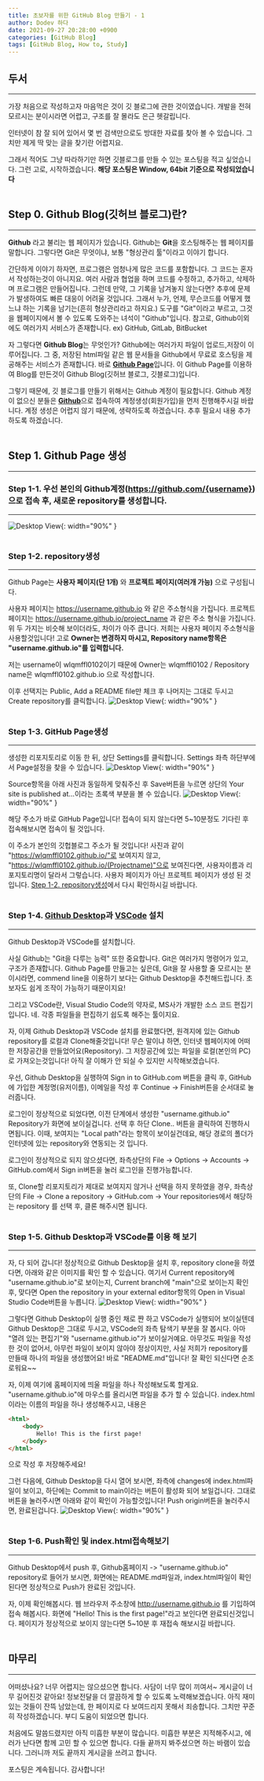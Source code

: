 ```yaml
---
title: 초보자를 위한 GitHub Blog 만들기 - 1
author: Dodev 하다
date: 2021-09-27 20:28:00 +0900
categories: [GitHub Blog]
tags: [GitHub Blog, How to, Study]
---
```


## 두서
---
가장 처음으로 작성하고자 마음먹은 것이 깃 블로그에 관한 것이였습니다.
개발을 전혀 모르시는 분이시라면 어렵고, 구조를 잘 몰라도 은근 헷갈립니다.

인터넷이 참 잘 되어 있어서 몇 번 검색만으로도 방대한 자료를 찾아 볼 수 있습니다.
그치만 제게 딱 맞는 글을 찾기란 어렵지요.

그래서 적어도 그냥 따라하기만 하면 깃블로그를 만들 수 있는 포스팅을 적고 싶었습니다.
그런 고로, 시작하겠습니다.
**해당 포스팅은 Window, 64bit 기준으로 작성되었습니다**
<br>
<br>

## Step 0. Github Blog(깃허브 블로그)란?
---
**Github** 라고 불리는 웹 페이지가 있습니다. 
Github는 **Git**을 호스팅해주는 웹 페이지를 말합니다.  그렇다면 Git은 무엇이냐, 보통 "형상관리 툴"이라고 이야기 합니다.

간단하게 이야기 하자면, 
프로그램은 엄청나게 많은 코드를 포함합니다. 그 코드는 혼자서 작성하는것이 아니지요. 여러 사람과 협업을 하며 코드를 수정하고, 추가하고, 삭제하며 프로그램은 만들어집니다.
그런데 만약, 그 기록을 남겨놓지 않는다면? 추후에 문제가 발생하여도 빠른 대응이 어려울 것입니다.
그래서 누가, 언제, 무슨코드를 어떻게 했느냐 하는 기록을 남기는(흔히 형상관리라고 하지요.) 도구를 "Git"이라고 부르고,
그것을 웹페이지에서 볼 수 있도록 도와주는 녀석이 "Github"입니다.
참고로, Github이외에도 여러가지 서비스가 존재합니다. ex) GitHub, GitLab, BitBucket

자 그렇다면 **Github Blog**는 무엇인가?
Github에는 여러가지 파일이 업로드,저장이 이루어집니다. 그 중, 저장된 html파일 같은 웹 문서들을 Github에서 무료로 호스팅을 제공해주는 서비스가 존재합니다. 바로 [**Github Page**](https://pages.github.com, "github-page")입니다.
이 Github Page를 이용하여 Blog를 만든것이 Github Blog(깃허브 블로그, 깃블로그)입니다.

그렇기 때문에, 깃 블로그를 만들기 위해서는 Github 계정이 필요합니다.
Github 계정이 없으신 분들은 [**Github**](https://github.com/, "github")으로 접속하여 계정생성(회원가입)을 먼저 진행해주시길 바랍니다.
계정 생성은 어렵지 않기 때문에, 생략하도록 하겠습니다. 추후 필요시 내용 추가 하도록 하겠습니다.
<br>
<br>

## Step 1. Github Page 생성
---
### Step 1-1. 우선 본인의 Github계정(https://github.com/{username})으로 접속 후, 새로운 repository를 생성합니다.
---
![Desktop View](/assets/img/2021-09-27/1.PNG){: width="90%" }
 <br>
<br>

### Step 1-2. repository생성
---
Github Page는 **사용자 페이지(단 1개)** 와 **프로젝트 페이지(여러개 가능)** 으로 구성됩니다. 		

사용자 페이지는 https://username.github.io 와 같은 주소형식을 가집니다.
프로젝트 페이지는 https://username.github.io/project_name 과 같은 주소 형식을 가집니다.
위 두 가지는 비슷해 보이더라도, 차이가 아주 큽니다.
저희는 사용자 페이지 주소형식을 사용할것입니다!
고로 **Owner는 변경하지 마시고, Repository name항목은 "username.github.io"를 입력합니다.**

저는 username이 wlqmffl0102이기 때문에
Owner는 wlqmffl0102 / Repository name은 wlqmffl0102.github.io 으로 작성합니다.

이후 선택지는 Public, Add a README file만 체크 후 나머지는 그대로 두시고 Create repository를 클릭합니다.
![Desktop View](/assets/img/2021-09-27/2.PNG){: width="90%" }
<br>
<br>

### Step 1-3. GitHub Page생성
---
생성한 리포지토리로 이동 한 뒤, 상단 Settings를 클릭합니다.
Settings 좌측 하단부에서 Page설정을 찾을 수 있습니다.
![Desktop View](/assets/img/2021-09-27/add1.PNG){: width="90%" }

Source항목을 아래 사진과 동일하게 맞춰주신 후 Save버튼을 누르면
상단의 Your site is published at...이라는 초록색 부분을 볼 수 있습니다.
![Desktop View](/assets/img/2021-09-27/add2.PNG){: width="90%" }

해당 주소가 바로 GitHub Page입니다!
접속이 되지 않는다면 5~10분정도 기다린 후 접속해보시면 접속이 될 것입니다.

이 주소가 본인의 깃헙블로그 주소가 될 것입니다!
사진과 같이 "https://wlqmffl0102.github.io/"로 보여지지 않고,
"https://wlqmffl0102.github.io/(Projectname)"으로 보여진다면,
사용자이름과 리포지토리명이 달라서 그렇습니다. 사용자 페이지가 아닌 프로젝트 페이지가 생성 된 것입니다. [Step 1-2. repository생성](#step-1-2-repository생성)에서 다시 확인하시길 바랍니다.
<br>
<br>

### Step 1-4. [**Github Desktop**](https://desktop.github.com/, "github-desktop")과 [**VSCode**](https://code.visualstudio.com/, "vscode") 설치
---
Github Desktop과 VSCode를 설치합니다.

사실 Github는 "Git을 다루는 능력" 또한 중요합니다. Git은 여러가지 명령어가 있고, 구조가 존재합니다. Github Page를 만들고는 싶은데, Git을 잘 사용할 줄 모르시는 분이시라면, commend line을 이용하기 보다는 Github Desktop을 추천해드립니다. 초보자도 쉽게 조작이 가능하기 때문이지요!

그리고 VSCode란, Visual Studio Code의 약자로, MS사가 개발한 소스 코드 편집기 입니다.
네. 각종 파일들을 편집하기 쉽도록 해주는 툴이지요.

자, 이제 Github Desktop과 VSCode 설치를 완료했다면, 원격지에 있는 Github repository를 로컬과 Clone해줄것입니다!
무슨 말이냐 하면, 인터넷 웹페이지에 어떠한 저장공간을 만들었어요(Repository). 그 저장공간에 있는 파일을 로컬(본인의 PC)로 가져오는것입니다!
아직 잘 이해가 안 되실 수 있지만 시작해보겠습니다.

우선, Github Desktop을 실행하여 Sign in to GitHub.com 버튼을 클릭 후, GitHub에 가입한 계정명(유저이름), 이메일을 작성 후 Continue -> Finish버튼을 순서대로 눌러줍니다.

로그인이 정상적으로 되었다면, 이전 단계에서 생성한 "username.github.io" Repository가 화면에 보이실겁니다. 선택 후 하단 Clone.. 버튼을 클릭하여 진행하시면됩니다.
이때, 보여지는 "Local path"라는 항목이 보이실건데요, 해당 경로의 폴더가 인터넷에 있는 repository와 연동되는 것 입니다.

로그인이 정상적으로 되지 않으셨다면, 좌측상단의 File -> Options -> Accounts -> GitHub.com에서 Sign in버튼을 눌러 로그인을 진행가능합니다.

또, Clone할 리포지토리가 제대로 보여지지 않거나 선택을 하지 못하였을 경우, 좌측상단의 File -> Clone a repository -> GitHub.com -> Your repositories에서 해당하는 repository 를 선택 후, 클론 해주시면 됩니다.
<br>
<br>

### Step 1-5. Github Desktop과 VSCode를 이용 해 보기
---
자, 다 되어 갑니다!
정상적으로 Github Desktop을 설치 후, repository clone을 하였다면, 아래와 같은 이미지를 확인 할 수 있습니다.
여기서 Current repository에 "username.github.io"로 보이는지, Current branch에 "main"으로 보이는지 확인 후, 맞다면 Open the repository in your external editor항목의 Open in Visual Studio Code버튼을 누릅니다.
![Desktop View](/assets/img/2021-09-27/3.PNG){: width="90%" }

그렇다면  Github Desktop이 실행 중인 채로 쨘 하고 VSCode가 실행되어 보이실텐데 Github Desktop은 그대로 두시고, VSCode의 좌측 탐색기 부분을 잘 봅시다.
아마 "열려 있는 편집기"와 "username.github.io"가 보이실거예요.
아무것도 파일을 작성한 것이 없어서, 아무런 파일이 보이지 않아야 정상이지만, 사실 저희가 repository를 만들때 하나의 파일을 생성했어요! 바로 "README.md"입니다! 
잘 확인 되신다면 순조로워요~~

자, 이제 여기에 홈페이지에 띄울 파일을 하나 작성해보도록 할게요.
"username.github.io"에 마우스를 올리시면 파일을 추가 할 수 있습니다.
index.html이라는 이름의 파일을 하나 생성해주시고, 내용은
```html
<html>
	<body>
		Hello! This is the first page!
	</body>
</html>
```
으로 작성 후 저장해주세요!

그런 다음에, Github Desktop을 다시 열어 보시면, 좌측에 changes에 index.html파일이 보이고, 하단에는 Commit to main이라는 버튼이 활성화 되어 보일겁니다.
그대로 버튼을 눌러주시면 아래와 같이 확인이 가능할것입니다!
Push origin버튼을 눌러주시면, 완료된겁니다. 
![Desktop View](/assets/img/2021-09-27/4.PNG){: width="90%" }
<br>
<br>

### Step 1-6. Push확인 및 index.html접속해보기
---
Github Desktop에서 push 후, Github홈페이지 -> "username.github.io" repository로 들어가 보시면,
화면에는 README.md파일과, index.html파일이 확인된다면 정상적으로 Push가 완료된 것입니다.

자, 이제 확인해봅시다.
웹 브라우저 주소창에 http://username.github.io 를 기입하여 접속 해봅시다.
화면에 "Hello! This is the first page!"라고 보인다면 완료되신것입니다.
페이지가 정상적으로 보이지 않는다면 5~10분 후 재접속 해보시길 바랍니다.
<br>
<br>

## 마무리
---
어떠셨나요? 너무 어렵지는 않으셨으면 합니다.
사담이 너무 많이 끼여서~ 게시글이 너무 길어진것 같아요! 정보전달을 더 깔끔하게 할 수 있도록 노력해보겠습니다.
아직 재미있는 것들이 잔뜩 남았는데, 한 페이지로 다 보여드리지 못해서 죄송합니다.
그치만 꾸준히 작성하겠습니다. 부디 도움이 되었으면 합니다.

처음에도 말씀드렸지만 아직 미흡한 부분이 많습니다.
미흡한 부분은 지적해주시고, 에러가 난다면 함께 고민 할 수 있으면 합니다.
다들 끝까지 봐주셨으면 하는 바램이 있습니다. 그러니까 저도 끝까지 게시글을 쓰려고 합니다.

포스팅은 계속됩니다. 감사합니다!